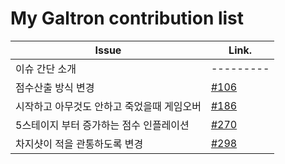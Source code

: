 My Galtron contribution list
============================

| Issue                            | Link.   |
|----------------------------------|---------|
| 이슈 간단 소개                      |---------|
| 점수산출 방식 변경                   | [#106](https://github.com/inureyes/Galtron/issues/106) |
| 시작하고 아무것도 안하고 죽었을때 게임오버 | [#186](https://github.com/inureyes/Galtron/issues/186) |
| 5스테이지 부터 증가하는 점수 인플레이션   | [#270](https://github.com/inureyes/Galtron/issues/270) |
| 차지샷이 적을 관통하도록 변경           | [#298](https://github.com/inureyes/Galtron/issues/298) |

